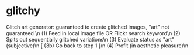 # glitchy
Glitch art generator: guaranteed to create glitched images, "art" not guaranteed
\n
(1) Feed in local image file OR Flickr search keyword\n
(2) Spits out sequentially glitched variations\n
(3) Evaluate status as "art" (subjective)\n
[ (3b) Go back to step 1 ]\n
(4) Profit (in aesthetic pleasure)\n
